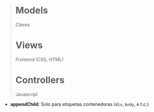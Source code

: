 ># Models
>Clases
># Views
>Frontend (CSS, HTML)
># Controllers
>Javascript

- **appendChild**: Solo para etiquetas contenedoras (`div`, `body`, e.t.c.)